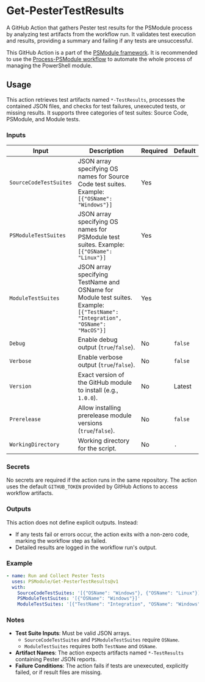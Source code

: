 # Get-PesterTestResults

A GitHub Action that gathers Pester test results for the PSModule process by analyzing test artifacts from the workflow run.
It validates test execution and results, providing a summary and failing if any tests are unsuccessful.

This GitHub Action is a part of the [PSModule framework](https://github.com/PSModule). It is recommended to use the
[Process-PSModule workflow](https://github.com/PSModule/Process-PSModule) to automate the whole process of managing the PowerShell module.

## Usage

This action retrieves test artifacts named `*-TestResults`, processes the contained JSON files, and checks for test failures, unexecuted tests,
or missing results. It supports three categories of test suites: Source Code, PSModule, and Module tests.

### Inputs

| Input                   | Description                                                                                                                   | Required | Default   |
|-------------------------|-------------------------------------------------------------------------------------------------------------------------------|----------|-----------|
| `SourceCodeTestSuites`  | JSON array specifying OS names for Source Code test suites. Example: `[{"OSName": "Windows"}]`                                | Yes      |           |
| `PSModuleTestSuites`    | JSON array specifying OS names for PSModule test suites. Example: `[{"OSName": "Linux"}]`                                     | Yes      |           |
| `ModuleTestSuites`      | JSON array specifying TestName and OSName for Module test suites. Example: `[{"TestName": "Integration", "OSName": "MacOS"}]` | Yes      |           |
| `Debug`                 | Enable debug output (`true`/`false`).                                                                                         | No       | `false`   |
| `Verbose`               | Enable verbose output (`true`/`false`).                                                                                       | No       | `false`   |
| `Version`               | Exact version of the GitHub module to install (e.g., `1.0.0`).                                                                | No       | Latest    |
| `Prerelease`            | Allow installing prerelease module versions (`true`/`false`).                                                                 | No       | `false`   |
| `WorkingDirectory`      | Working directory for the script.                                                                                             | No       | `.`       |

### Secrets

No secrets are required if the action runs in the same repository. The action uses the default `GITHUB_TOKEN` provided by GitHub Actions to access workflow artifacts.

### Outputs

This action does not define explicit outputs. Instead:

- If any tests fail or errors occur, the action exits with a non-zero code, marking the workflow step as failed.
- Detailed results are logged in the workflow run's output.

### Example

```yaml
- name: Run and Collect Pester Tests
  uses: PSModule/Get-PesterTestResults@v1
  with:
    SourceCodeTestSuites: '[{"OSName": "Windows"}, {"OSName": "Linux"}]'
    PSModuleTestSuites: '[{"OSName": "Windows"}]'
    ModuleTestSuites: '[{"TestName": "Integration", "OSName": "Windows"}]'
```

### Notes
- **Test Suite Inputs**: Must be valid JSON arrays.
  - `SourceCodeTestSuites` and `PSModuleTestSuites` require `OSName`.
  - `ModuleTestSuites` requires both `TestName` and `OSName`.
- **Artifact Names**: The action expects artifacts named `*-TestResults` containing Pester JSON reports.
- **Failure Conditions**: The action fails if tests are unexecuted, explicitly failed, or if result files are missing.

